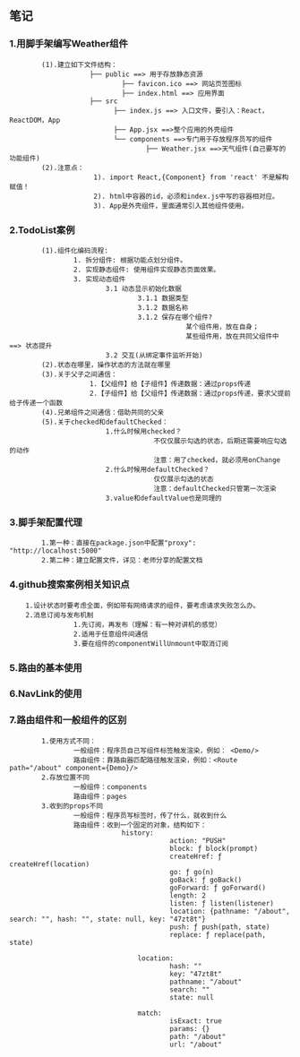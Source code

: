 ## 笔记

### 1.用脚手架编写Weather组件
			(1).建立如下文件结构：
						├── public ==> 用于存放静态资源
								├── favicon.ico ==> 网站页签图标
								├── index.html ==> 应用界面
						├── src
							  ├── index.js ==> 入口文件，要引入：React，ReactDOM，App
							  ├── App.jsx ==>整个应用的外壳组件
							  └── components ==>专门用于存放程序员写的组件
									  ├── Weather.jsx ==>天气组件(自己要写的功能组件)
			(2).注意点：
						 1). import React,{Component} from 'react' 不是解构赋值！
						 2). html中容器的id，必须和index.js中写的容器相对应。
						 3). App是外壳组件，里面通常引入其他组件使用。

### 2.TodoList案例
			(1).组件化编码流程:
					1. 拆分组件: 根据功能点划分组件。
					2. 实现静态组件: 使用组件实现静态页面效果。
					3. 实现动态组件
							3.1 动态显示初始化数据
									3.1.1 数据类型
									3.1.2 数据名称
									3.1.2 保存在哪个组件?
												某个组件用，放在自身；
												某些组件用，放在共同父组件中 ==> 状态提升
							3.2 交互(从绑定事件监听开始)
			(2).状态在哪里，操作状态的方法就在哪里
			(3).关于父子之间通信：
						1.【父组件】给【子组件】传递数据：通过props传递
						2.【子组件】给【父组件】传递数据：通过props传递，要求父提前给子传递一个函数
			(4).兄弟组件之间通信：借助共同的父亲
			(5).关于checked和defaultChecked：
							1.什么时候用checked？
										不仅仅展示勾选的状态，后期还需要响应勾选的动作
										注意：用了checked，就必须用onChange
							2.什么时候用defaultChecked？
										仅仅展示勾选的状态
										注意：defaultChecked只管第一次渲染
							3.value和defaultValue也是同理的

												

### 3.脚手架配置代理
			1.第一种：直接在package.json中配置"proxy": "http://localhost:5000"
			2.第二种：建立配置文件，详见：老师分享的配置文档

### 4.github搜索案例相关知识点
		1.设计状态时要考虑全面，例如带有网络请求的组件，要考虑请求失败怎么办。
		2.消息订阅与发布机制
					1.先订阅，再发布（理解：有一种对讲机的感觉）
					2.适用于任意组件间通信
					3.要在组件的componentWillUnmount中取消订阅		

### 5.路由的基本使用

### 6.NavLink的使用

### 7.路由组件和一般组件的区别
			1.使用方式不同：
					一般组件：程序员自己写组件标签触发渲染，例如： <Demo/>
					路由组件：靠路由器匹配路径触发渲染，例如：<Route path="/about" component={Demo}/>
			2.存放位置不同
					一般组件：components
					路由组件：pages
			3.收到的props不同
					一般组件：程序员写标签时，传了什么，就收到什么
					路由组件：收到一个固定的对象，结构如下：
								history:
											action: "PUSH"
											block: ƒ block(prompt)
											createHref: ƒ createHref(location)
											go: ƒ go(n)
											goBack: ƒ goBack()
											goForward: ƒ goForward()
											length: 2
											listen: ƒ listen(listener)
											location: {pathname: "/about", search: "", hash: "", state: null, key: "47zt8t"}
											push: ƒ push(path, state)
											replace: ƒ replace(path, state)

									location:
											hash: ""
											key: "47zt8t"
											pathname: "/about"
											search: ""
											state: null

									match:
											isExact: true
											params: {}
											path: "/about"
											url: "/about"
